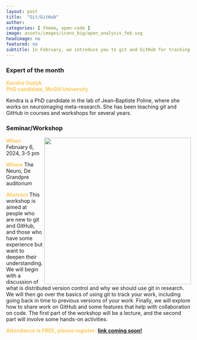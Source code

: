 ```yaml
---
layout: post
title:  "Git/GitHub"
author: 
categories: [ theme, open-code ]
image: assets/images/icons_big/open_analysis_feb.svg
headimage: no
featured: no
subtitle: In February, we introduce you to git and GitHub for tracking and sharing your code.
---
```

<style>
orange {
  color: rgba(254, 200, 89, 1);
  font-weight: bold;
}
</style>
<!-- ![](../assets/images/video_screenshots/click-to-see-video.png) -->

<!-- [![](../assets/images/video_screenshots/2023-10-05_osoh_ko_oct-video-screenshot.png)](https://www.youtube.com/watch?v=OHxnwzOKqHM&list=PL4IAzeXaocvx2rSfU1YCuTN3SmnOMqOz3&index=4) -->


### Expert of the month
<orange>Kendra Oudyk <br>PhD candidate, McGill University</orange>

Kendra is a PhD candidate in the lab of Jean-Baptiste Poline, where she works on neuroimaging meta-research. She has been teaching git and GitHub in courses and workshops for several years.

### Seminar/Workshop
<img align="right" width="400" src="{{site.baseurl}}/assets/images/monthly_posters/2024-02-06_osoh_ko_feb-poster-portrait.svg">
<orange>When</orange>
February 6, 2024, 3-5 pm

<orange>Where</orange>
The Neuro, De Grandpre auditorium

<orange>Abstract</orange>
This workshop is aimed at people who are new to git and GitHub, and those who have some experience but want to deepen their understanding. We will begin with a discussion of what is distributed version control and why we should use git in research. We will then go over the basics of using git to track your work, including going back in time to previous versions of your work. Finally, we will explore how to share work on GitHub and some features that help with collaboration on code. The first part of the workshop will be a lecture, and the second part will involve some hands-on activities. 


<orange>Attendance is FREE, please register:</orange> 
**[link coming soon!]()**


